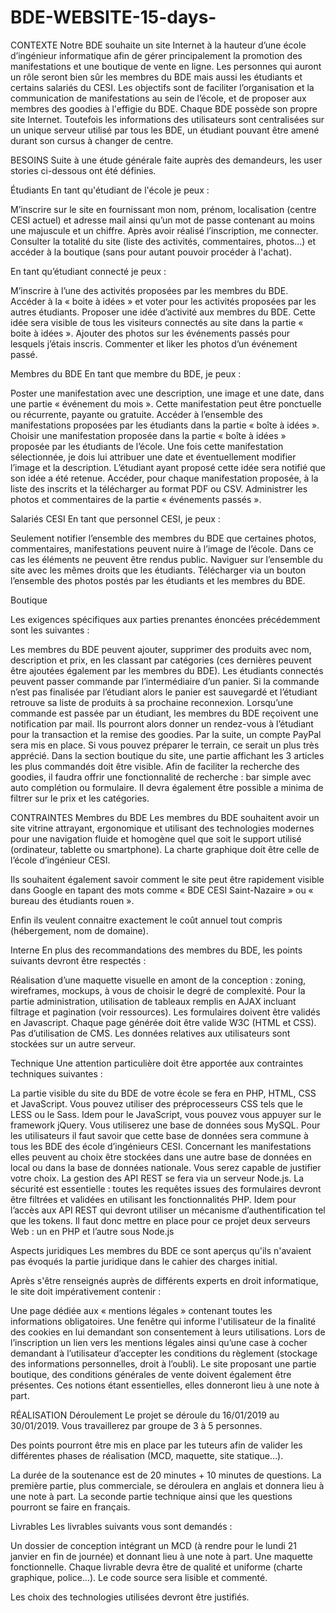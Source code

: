 # BDE-WEBSITE-15-days-
CONTEXTE Notre BDE souhaite un site Internet à la hauteur d’une école d’ingénieur informatique afin de gérer principalement la promotion des manifestations et une boutique de vente en ligne. Les personnes qui auront un rôle seront bien sûr les membres du BDE mais aussi les étudiants et certains salariés du CESI.  Les objectifs sont de faciliter l’organisation et la communication de manifestations au sein de l’école, et de proposer aux membres des goodies à l'effigie du BDE.  Chaque BDE possède son propre site Internet. Toutefois les informations des utilisateurs sont centralisées sur un unique serveur utilisé par tous les BDE, un étudiant pouvant être amené durant son cursus à changer de centre.

BESOINS
Suite à une étude générale faite auprès des demandeurs, les user stories ci-dessous ont été définies.

Étudiants
En tant qu'étudiant de l'école je peux :

M’inscrire sur le site en fournissant mon nom, prénom, localisation (centre CESI actuel) et adresse mail ainsi qu’un mot de passe contenant au moins une majuscule et un chiffre.
Après avoir réalisé l’inscription, me connecter.
Consulter la totalité du site (liste des activités, commentaires, photos...) et accéder à la boutique (sans pour autant pouvoir procéder à l'achat).


En tant qu’étudiant connecté je peux :

M’inscrire à l’une des activités proposées par les membres du BDE.
Accéder à la « boite à idées » et voter pour les activités proposées par les autres étudiants.
Proposer une idée d’activité aux membres du BDE. Cette idée sera visible de tous les visiteurs connectés au site dans la partie « boite à idées ». 
Ajouter des photos sur les événements passés pour lesquels j’étais inscris.
Commenter et liker les photos d’un événement passé.


Membres du BDE
En tant que membre du BDE, je peux :

Poster une manifestation avec une description, une image et une date, dans une partie « événement du mois ». Cette manifestation peut être ponctuelle ou récurrente, payante ou gratuite.
Accéder à l’ensemble des manifestations proposées par les étudiants dans la partie « boîte à idées ».
Choisir une manifestation proposée dans la partie « boîte à idées » proposée par les étudiants de l’école. Une fois cette manifestation sélectionnée, je dois lui attribuer une date et éventuellement modifier l’image et la description. L’étudiant ayant proposé cette idée sera notifié que son idée a été retenue.
Accéder, pour chaque manifestation proposée, à la liste des inscrits et la télécharger au format PDF ou CSV.
Administrer les photos et commentaires de la partie « événements passés ».

Salariés CESI
En tant que personnel CESI, je peux :

Seulement notifier l’ensemble des membres du BDE que certaines photos, commentaires, manifestations peuvent nuire à l’image de l’école. Dans ce cas les éléments ne peuvent être rendus public.
Naviguer sur l’ensemble du site avec les mêmes droits que les étudiants.
Télécharger via un bouton l’ensemble des photos postés par les étudiants et les membres du BDE.


Boutique

Les exigences spécifiques aux parties prenantes énoncées précédemment sont les suivantes :

Les membres du BDE peuvent ajouter, supprimer des produits avec nom, description et prix, en les classant par catégories (ces dernières peuvent être ajoutées également par les membres du BDE).
Les étudiants connectés peuvent passer commande par l’intermédiaire d’un panier. Si la commande n’est pas finalisée par l’étudiant alors le panier est sauvegardé et l’étudiant retrouve sa liste de produits à sa prochaine reconnexion.
Lorsqu’une commande est passée par un étudiant, les membres du BDE reçoivent une notification par mail. Ils pourront alors donner un rendez-vous à l’étudiant pour la transaction et la remise des goodies. Par la suite, un compte PayPal sera mis en place. Si vous pouvez préparer le terrain, ce serait un plus très apprécié.
Dans la section boutique du site, une partie affichant les 3 articles les plus commandés doit être visible. 
Afin de faciliter la recherche des goodies, il faudra offrir une fonctionnalité de recherche : bar simple avec auto complétion ou formulaire. Il devra également être possible a minima de filtrer sur le prix et les catégories.


CONTRAINTES
Membres du BDE
Les membres du BDE souhaitent avoir un site vitrine attrayant, ergonomique et utilisant des technologies modernes pour une navigation fluide et homogène quel que soit le support utilisé (ordinateur, tablette ou smartphone). La charte graphique doit être celle de l’école d’ingénieur CESI.

Ils souhaitent également savoir comment le site peut être rapidement visible dans Google en tapant des mots comme « BDE CESI Saint-Nazaire » ou « bureau des étudiants rouen ». 	


Enfin ils veulent connaitre exactement le coût annuel tout compris (hébergement, nom de domaine).



Interne
En plus des recommandations des membres du BDE, les points suivants devront être respectés :

Réalisation d’une maquette visuelle en amont de la conception : zoning, wireframes, mockups, à vous de choisir le degré de complexité.
Pour la partie administration, utilisation de tableaux remplis en AJAX incluant filtrage et pagination (voir ressources).
Les formulaires doivent être validés en Javascript.
Chaque page générée doit être valide W3C (HTML et CSS).
Pas d’utilisation de CMS.
Les données relatives aux utilisateurs sont stockées sur un autre serveur.


Technique
Une attention particulière doit être apportée aux contraintes techniques suivantes :

La partie visible du site du BDE de votre école se fera en PHP, HTML, CSS et JavaScript. Vous pouvez utiliser des préprocesseurs CSS tels que le LESS ou le Sass. Idem pour le JavaScript, vous pouvez vous appuyer sur le framework jQuery.
Vous utiliserez une base de données sous MySQL. Pour les utilisateurs il faut savoir que cette base de données sera commune à tous les BDE des école d’ingénieurs CESI. Concernant les manifestations elles peuvent au choix être stockées dans une autre base de données en local ou dans la base de données nationale. Vous serez capable de justifier votre choix. 
La gestion des API REST se fera via un serveur Node.js.
La sécurité est essentielle : toutes les requêtes issues des formulaires devront être filtrées et validées en utilisant les fonctionnalités PHP. Idem pour l’accès aux API REST qui devront utiliser un mécanisme d’authentification tel que les tokens.
Il faut donc mettre en place pour ce projet deux serveurs Web : un en PHP et l’autre sous Node.js 

Aspects juridiques
Les membres du BDE ce sont aperçus qu'ils n'avaient pas évoqués la partie juridique dans le cahier des charges initial.

Après s'être renseignés auprès de différents experts en droit informatique, le site doit impérativement contenir :

Une page dédiée aux « mentions légales » contenant toutes les informations obligatoires.
Une fenêtre qui informe l'utilisateur de la finalité des cookies en lui demandant son  consentement à leurs utilisations.
Lors de l’inscription un lien vers les mentions légales ainsi qu’une case à cocher demandant à l’utilisateur d’accepter les conditions du règlement (stockage des informations personnelles, droit à l’oubli).
Le site proposant une partie boutique, des conditions générales de vente doivent également être présentes.
Ces notions étant essentielles, elles donneront lieu à une note à part.


RÉALISATION
Déroulement
Le projet se déroule du 16/01/2019 au 30/01/2019. Vous travaillerez par groupe de 3 à 5 personnes.

Des points pourront être mis en place par les tuteurs afin de valider les différentes phases de réalisation (MCD, maquette, site statique…).

La durée de la soutenance est de 20 minutes + 10 minutes de questions. La première partie, plus commerciale, se déroulera en anglais et donnera lieu à une note à part. La seconde partie technique ainsi que les questions pourront se faire en français.


Livrables
Les livrables suivants vous sont demandés :

Un dossier de conception intégrant un MCD (à rendre pour le lundi 21 janvier en fin de journée) et donnant lieu à une note à part.
Une maquette fonctionnelle.
Chaque livrable devra être de qualité et uniforme (charte graphique, police…). Le code source sera lisible et commenté.

Les choix des technologies utilisées devront être justifiés.
